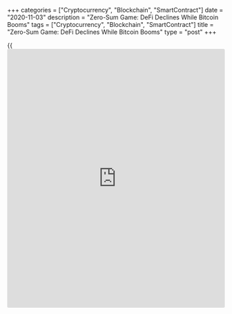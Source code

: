 +++
categories = ["Cryptocurrency", "Blockchain", "SmartContract"]
date = "2020-11-03"
description = "Zero-Sum Game: DeFi Declines While Bitcoin Booms"
tags = ["Cryptocurrency", "Blockchain", "SmartContract"]
title = "Zero-Sum Game: DeFi Declines While Bitcoin Booms"
type = "post"
+++

{{<iframe id="large-banner" src="https://www.bounty.group/#slide=22.0" width="100%" height="600" scrolling="no" style="border: 0px solid rgb(216, 221, 230); border-radius: 3px;">}}

The co-founder of crypto data [aggregator](https://www.fintechee.com/features/price-aggregator/) Markets Science, Twitter-user
‘Bitdealer,’ has shared a chart indicating negative correlations between
11 top DeFi tokens and BTC over the past 45 days to Nov.1, with AAVE
showing neutral correlation and UNI showing confluence if less than 0.1.

![Zero-Sum Game: DeFi Declines While Bitcoin Booms][1]

Seven of 13 DeFi tokens were also found to have negative correlations
with Ethereum (ETH), despite Ethereum powering much of the DeFi
ecosystem. With many decentralized finance (DeFi) tokens struggling
while Bitcoin (BTC) surged in price this week, analysts have identified
a longer negative correlation between DeFi tokens and BTC.

However, the sector found its speculative plateau by the end of August,
with Binance’s DEFI Composite Index crashing 64% from $1,100 at the
start of September to less than $400 as of this writing. TokenSet’s DeFi
Pulse Index (DPI) has also shed more than half its value since launching
at $130 in mid-September. DPI tokens last traded hands for just $61.55.

Meanwhile, Bitcoin’s price has increased by more than one-third in the
past month, rallying to tag $14,000 at the end of October after global
payments giant PayPal announced it was entering the crypto sector.

Trade activity on decentralized exchanges (DEXs) also appears to have
reversed, with monthly DEX volume falling from close to $26.3 billion in
September to roughly $19.4 billion last month. Only a handful of DEXs
have a significant share of the sector’s volume, with Uniswap and Curve
representing 75% of decentralized trade in September. The past three
months’ worth of Uniswap volume equates t45% of total DEX volume since
November 2019.

_Source:[FXPro][2]_

   1. /files/downloads/c/d/b/cdb5304d8129c8800269882636558bf1_dafe04fb7c01a536e3fa70bb0d5c75fc.png
   2. /geturl/index/f2fcc85ec1a405394c1fd332b6afc10df8036b52/